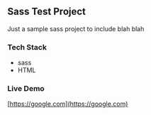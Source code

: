 ## Sass Test Project
Just a sample sass project to include blah blah

### Tech Stack
- sass
- HTML

### Live Demo
[https://google.com](https://google.com)